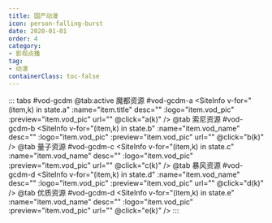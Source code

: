 ```yaml
---
title: 国产动漫
icon: person-falling-burst
date: 2020-01-01
order: 4
category:
- 影视点播
tag:
- 动漫
containerClass: toc-false
---
```


<ArtPlayer :src="state.src" :config="hlsConfig(state.p)" />

::: tabs #vod-gcdm
@tab:active 魔都资源 #vod-gcdm-a
<SiteInfo v-for="(item,k) in state.a" :name="item.title" desc="" :logo="item.vod_pic" :preview="item.vod_pic" url=""
  @click="a(k)" />
@tab 索尼资源 #vod-gcdm-b
<SiteInfo v-for="(item,k) in state.b" :name="item.vod_name" desc="" :logo="item.vod_pic" :preview="item.vod_pic" url=""
  @click="b(k)" />
@tab 量子资源 #vod-gcdm-c
<SiteInfo v-for="(item,k) in state.c" :name="item.vod_name" desc="" :logo="item.vod_pic" :preview="item.vod_pic" url=""
  @click="c(k)" />
@tab 暴风资源 #vod-gcdm-d
<SiteInfo v-for="(item,k) in state.d" :name="item.vod_name" desc="" :logo="item.vod_pic" :preview="item.vod_pic" url=""
  @click="d(k)" />
@tab 优质资源 #vod-gcdm-d
<SiteInfo v-for="(item,k) in state.e" :name="item.vod_name" desc="" :logo="item.vod_pic" :preview="item.vod_pic" url=""
  @click="e(k)" />
:::

<script setup>

  import vod from '@db/vod.js'
  import { hlsConfig } from '@cps/artConst'
  import { useStorage } from '@vueuse/core'
  import { onMounted } from "vue";
  const state = useStorage(
    "vod-gcdm",
    {
      a: [],
      b: [],
      c: [],
      d: [],
      e: [],
      p: [],
      src: "",
    }
  )

  onMounted(async () => {
    state.value.a = (await vod.find({ "name": "mdzy-1" })).data
    state.value.b = (await vod.find({ "name": "snzy-29" })).data
    state.value.c = (await vod.find({ "name": "lzzy-29" })).data
    state.value.d = (await vod.find({ "name": "bfzy-40" })).data
    state.value.e = (await vod.find({ "name": "yzzy-66" })).data
    a(0)
  });
  const a = (key) => {
    const { a } = state.value
    state.value.p = a
    state.value.src = a[key].url
  }
  const b = (key) => {
    const { b } = state.value
    state.value.p = b[key].play_list
    state.value.src = b[key].play_list[0].url
  }
  const c = (key) => {
    const { c } = state.value
    state.value.p = c[key].play_list
    state.value.src = c[key].play_list[0].url
  }
  const d = (key) => {
    const { d } = state.value
    state.value.p = d[key].play_list
    state.value.src = d[key].play_list[0].url
  }
  const e = (key) => {
    const { e } = state.value
    state.value.p = e[key].play_list
    state.value.src = e[key].play_list[0].url
  }
</script>